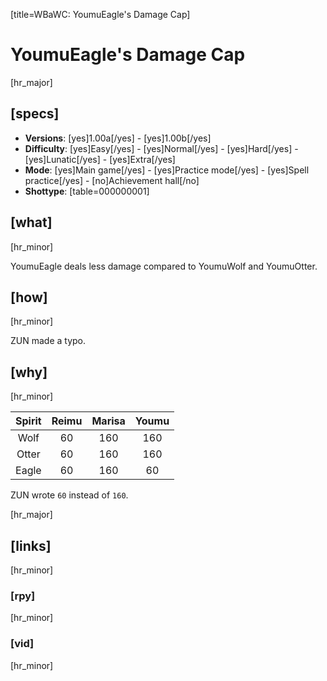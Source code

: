 [title=WBaWC: YoumuEagle's Damage Cap]
# YoumuEagle's Damage Cap
[hr_major]
## [specs]

* **Versions**: [yes]1.00a[/yes] - [yes]1.00b[/yes]
* **Difficulty**: [yes]Easy[/yes] - [yes]Normal[/yes] - [yes]Hard[/yes] - [yes]Lunatic[/yes] - [yes]Extra[/yes]
* **Mode**: [yes]Main game[/yes] -  [yes]Practice mode[/yes] - [yes]Spell practice[/yes] - [no]Achievement hall[/no]
* **Shottype**: [table=000000001]


## [what] 
[hr_minor]

YoumuEagle deals less damage compared to YoumuWolf and YoumuOtter.

## [how]
[hr_minor]

ZUN made a typo.

## [why]
[hr_minor]

| Spirit | Reimu | Marisa | Youmu |
|:---:|:---:|:---:|:---:|
| Wolf | 60 | 160 | 160 |
| Otter | 60 | 160 | 160 |
| Eagle | 60 | 160 | 60 |

ZUN wrote `60` instead of `160`.

[hr_major]
## [links]
[hr_minor]
### [rpy]
[hr_minor]
### [vid]
[hr_minor]
